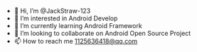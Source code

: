 - 👋 Hi, I’m @JackStraw-123
- 👀 I’m interested in Android Develop
- 🌱 I’m currently learning Android Framework
- 💞️ I’m looking to collaborate on Android Open Source Project
- 📫 How to reach me 1125636418@qq.com

<!---
JackStraw-123/JackStraw-123 is a ✨ special ✨ repository because its `README.md` (this file) appears on your GitHub profile.
You can click the Preview link to take a look at your changes.
--->
